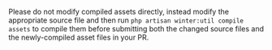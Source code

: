 Please do not modify compiled assets directly, instead modify the appropriate source file and then run `php artisan winter:util compile assets` to compile them before submitting both the changed source files and the newly-compiled asset files in your PR.